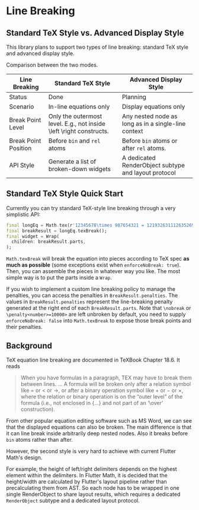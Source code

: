 # Line Breaking

## Standard TeX Style vs. Advanced Display Style
This library plans to support two types of line breaking: standard TeX style and advanced display style.

Comparison between the two modes.

| Line Breaking        | Standard TeX Style                                                  | Advanced Display Style                               |
|----------------------|---------------------------------------------------------------------|------------------------------------------------------|
| Status               | Done                                                                | Planning                                             |
| Scenario             | In-line equations only                                              | Display equations only                               |
| Break Point Level    | Only the outermost level. E.g., not inside \left \right constructs. | Any nested node as long as in a single-line context  |
| Break Point Position | Before `bin` and `rel` atoms                                        | Before `bin` atoms or after `rel` atoms.             |
| API Style            | Generate a list of broken-down widgets                              | A dedicated RenderObject subtype and layout protocol |

## Standard TeX Style Quick Start
 Currently you can try standard TeX-style line breaking through a very simplistic API:

```dart
final longEq = Math.tex(r'12345678\times 987654321 = 121932631112635269');
final breakResult = longEq.texBreak();
final widget = Wrap(
  children: breakResult.parts,
);
```
`Math.texBreak` will break the equation into pieces according to TeX spec **as much as possible** (some exceptions exist when `enforceNoBreak: true`). Then, you can assemble the pieces in whatever way you like. The most simple way is to put the parts inside a `Wrap`.

If you wish to implement a custom line breaking policy to manage the penalties, you can access the penalties in `BreakResult.penalties`. The values in `BreakResult.penalties` represent the line-breaking penalty generated at the right end of each `BreakResult.parts`. Note that `\nobreak` or `\penalty<number>=10000>` are left unbroken by default, you need to supply `enforceNoBreak: false` into `Math.texBreak` to expose those break points and their penalties.


## Background
TeX equation line breaking are documented in TeXBook Chapter 18.6. It reads
> When you have formulas in a paragraph, TEX may have to
break them between lines. ... A formula will be broken only after a relation symbol like = or < or →,
or after a binary operation symbol like + or − or ×, where the relation or binary
operation is on the “outer level” of the formula (i.e., not enclosed in {...} and
not part of an ‘\over’ construction).

From other popular equation editing software such as MS Word, we can see that the displayed equations can also be broken. The main difference is that it can line break inside arbitrarily deep nested nodes. Also it breaks before `bin` atoms rather than after.

However, the second style is very hard to achieve with current Flutter Math's design.

For example, the height of left/right delimiters depends on the highest element within the delimiters. In Flutter Math, it is decided that the height/width are calculated by Flutter's layout pipeline rather than precalculating them from AST. So each node has to be wrapped in one single RenderObject to share layout results, which requires a dedicated `RenderObject` subtype and a dedicated layout protocol.